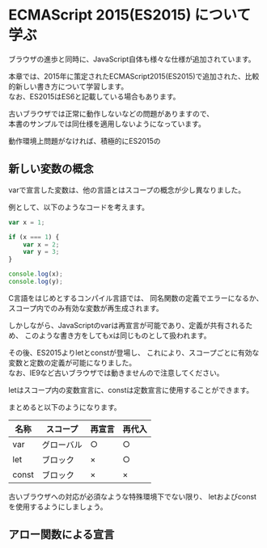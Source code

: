 
# ECMAScript 2015(ES2015) について学ぶ

ブラウザの進歩と同時に、JavaScript自体も様々な仕様が追加されています。

本章では、2015年に策定されたECMAScript2015(ES2015)で追加された、比較的新しい書き方について学習します。  
なお、ES2015はES6と記載している場合もあります。

古いブラウザでは正常に動作しないなどの問題がありますので、  
本書のサンプルでは同仕様を適用しないようになっています。

動作環境上問題がなければ、積極的にES2015の

## 新しい変数の概念

varで宣言した変数は、他の言語とはスコープの概念が少し異なりました。

例として、以下のようなコードを考えます。

```javascript
var x = 1;

if (x === 1) {
    var x = 2;
    var y = 3;
}

console.log(x);
console.log(y);
```

C言語をはじめとするコンパイル言語では、
同名関数の定義でエラーになるか、スコープ内でのみ有効な変数が再生成されます。

しかしながら、JavaScriptのvarは再宣言が可能であり、定義が共有されるため、
このような書き方をしてもxは同じものとして扱われます。

その後、ES2015よりletとconstが登場し、
これにより、スコープごとに有効な変数と定数の定義が可能になりました。  
なお、IE9など古いブラウザでは動きませんので注意してください。

letはスコープ内の変数宣言に、constは定数宣言に使用することができます。

まとめると以下のようになります。

| 名称 | スコープ | 再宣言 | 再代入 |
|-----|----------|-------|--------|
| var   | グローバル | ○ | ○ |
| let   | ブロック   | × | ○ |
| const | ブロック   | × | × |

古いブラウザへの対応が必須なような特殊環境下でない限り、
letおよびconstを使用するようにしましょう。

## アロー関数による宣言


